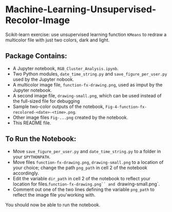 # Machine-Learning-Unsupervised-Recolor-Image
Scikit-learn exercise: use unsupervised learning function `KMeans` to redraw a multicolor file with just two colors, dark and light.

## Package Contains:
* A Jupyter notebook, `RGB_Cluster_Analysis.ipynb`.
* Two Python modules, `date_time_string.py` and `save_figure_per_user.py` used by the Jupyter nobook.
* A multicolor image file, `function-fx-drawing.png`, used as imput by the Jupyter notebook.
* A second image file, `drawing-small.png`, which can be used instead of the full-sized file for debugging
* Sample two-color outputs of the notebook, `Fig-4-function-fx-recolored-<date>-<time>.png`.
* Other image files `Fig-...png` created by the notebook.
* This README file.

## To Run the Notebook:
* Move `save_figure_per_user.py` and `date_time_string.py` to a folder in your `$PYTHONPATH`.
* Move files `function-fx-drawing.png`, `drawing-small.png` to a location of your choice; change the path `png_path` in cell 2 of the notebook accordingly.
* Edit the variable `dir_path` in cell 2 of the notebook to reflect your location for files.`function-fx-drawing.png`` and `drawing-small.png`.
* Comment out one of the two lines defining the variable `png_path` to reflect the image file you'working with.

You should now be able to run the notebook.